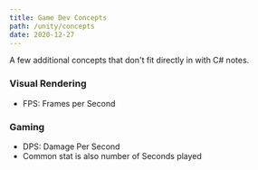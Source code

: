 ```yaml
---
title: Game Dev Concepts
path: /unity/concepts
date: 2020-12-27
---
```


A few additional concepts that don't fit directly in with C# notes.

### Visual Rendering

- FPS: Frames per Second

### Gaming

- DPS: Damage Per Second
- Common stat is also number of Seconds played
